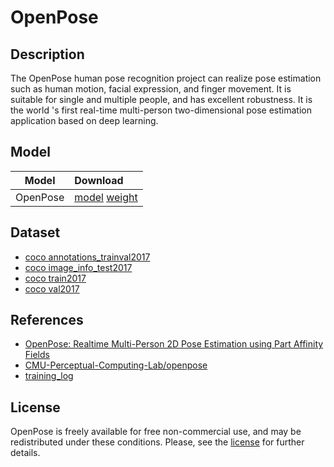 <!--- SPDX-License-Identifier:  -->

# OpenPose

## Description

The OpenPose human pose recognition project can realize pose estimation such as human motion, facial expression, and finger movement. It is suitable for single and multiple people, and has excellent robustness. It is the world 's first real-time multi-person two-dimensional pose estimation application based on deep learning.

## Model

|Model            |Download                                                             |
|-----------------|:--------------------------------------------------------------------|
|OpenPose         |[model](pose_deploy.prototxt) [weight](pose_iter_584000.caffemodel)  |

## Dataset

* [coco annotations_trainval2017](http://images.cocodataset.org/annotations/annotations_trainval2017.zip)
* [coco image_info_test2017](http://images.cocodataset.org/annotations/image_info_test2017.zip)
* [coco train2017](http://images.cocodataset.org/zips/train2017.zip)
* [coco val2017](http://images.cocodataset.org/zips/val2017.zip)

## References

* [OpenPose: Realtime Multi-Person 2D Pose Estimation using Part Affinity Fields](https://arxiv.org/abs/1812.08008)
* [CMU-Perceptual-Computing-Lab/openpose](https://github.com/CMU-Perceptual-Computing-Lab/openpose)
* [training_log](http://posefs1.perception.cs.cmu.edu/OpenPose/models/pose/body_25/training_log.txt)

## License

OpenPose is freely available for free non-commercial use, and may be redistributed under these conditions. Please, see the [license](https://github.com/CMU-Perceptual-Computing-Lab/openpose/blob/master/LICENSE) for further details.
